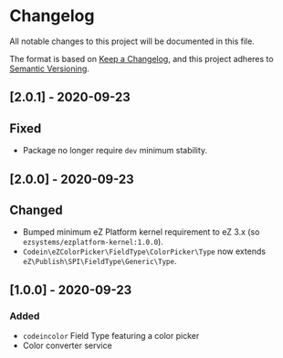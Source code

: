 # Changelog
All notable changes to this project will be documented in this file.

The format is based on [Keep a Changelog](https://keepachangelog.com/en/1.0.0/),
and this project adheres to [Semantic Versioning](https://semver.org/spec/v2.0.0.html).

## [2.0.1] - 2020-09-23
## Fixed
- Package no longer require `dev` minimum stability.

## [2.0.0] - 2020-09-23
## Changed
- Bumped minimum eZ Platform kernel requirement to eZ 3.x (so `ezsystems/ezplatform-kernel:1.0.0`).
- `Codein\eZColorPicker\FieldType\ColorPicker\Type` now extends `eZ\Publish\SPI\FieldType\Generic\Type`.

## [1.0.0] - 2020-09-23
### Added
- `codeincolor` Field Type featuring a color picker
- Color converter service
